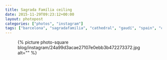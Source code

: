 ```yaml
---
title: Sagrada Família ceiling
date: 2015-11-29T09:23:12+00:00
layout: photopost
categories: ["photos", "instagram"]
tags: ["barcelona", "sagradafamilia", "cathedral", "gaudí", "spain", "catholic"]
---
```


<figure class="photo photo--square">
  {% picture photo-square blog/instagram/24a99d3acae27107e0ebb3b472273372.jpg alt="" %}
</figure>


